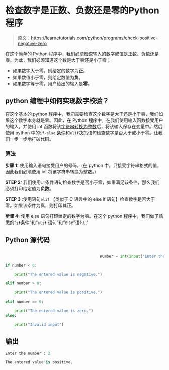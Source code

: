 # 检查数字是正数、负数还是零的Python 程序

> 原文：<https://learnetutorials.com/python/programs/check-positive-negative-zero>

在这个简单的 Python 程序中，我们必须检查输入的数字或值是正数、负数还是零。为此，我们必须知道这个数是大于零还是小于零；

*   如果数字大于零，则给定的数字为**正**。
*   如果数值小于零，则给定数值为**负**。
*   如果数字等于零，用户给出的输入是**零**。

## python 编程中如何实现数字校验？

在这个基本的 python 程序中，我们需要检查这个数字是大于还是小于零，我们如果这个数字本身就是零。因此，在 Python 程序中，在我们使用输入函数接受用户的输入，并使用 int 函数将该[字符串转换为整数](../../python/python-datatypes "Data types in Python")后，将该输入保存在变量中。然后使用 python 中的`if-else` [条件](../../python/decision-making-statements "Decision making in Python")和`elif`决策语句检查数字是否大于或小于零。让我们一步一步地打破代码。

### 算法

**步骤 1:** 使用输入语句接受用户的号码。(在 python 中，只接受字符串格式的值，因此我们必须使用 int 将该字符串转换为整数。)

**STEP 2:** 我们使用`if`条件语句检查数字是否小于零，如果满足该条件，那么我们必须打印给定值为**负数**。

**STEP 3** :使用语句`elif` 【类似于 C 语言中的 else if 语句】检查数字是否大于零。如果该条件为真，则打印其**正**。

**步骤 4:** 使用 else 语句打印给定的数字为零。在这个 python 程序中，我们做了熟悉的“`if`条件”和“`elif` 语句”和“else”语句.."

## Python 源代码

```py

                                          number = int(input("Enter the number: "))

if number < 0:

    print("The entered value is negative.")

elif number > 0:

    print("The entered value is positive.")

elif number == 0:

    print("The entered value is zero.")
else:

    print("Invalid input")

```

## 输出

```py
Enter the number : 2

The entered value is positive.
```
